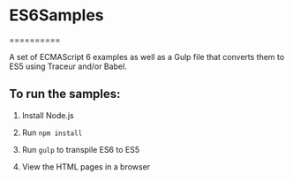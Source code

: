 # ES6Samples
==========

A set of ECMAScript 6 examples as well as a Gulp file that converts them to ES5 using Traceur and/or Babel.

## To run the samples:

1. Install Node.js

2. Run `npm install`

3. Run `gulp` to transpile ES6 to ES5

4. View the HTML pages in a browser



